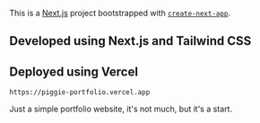 This is a [Next.js](https://nextjs.org/) project bootstrapped with [`create-next-app`](https://github.com/vercel/next.js/tree/canary/packages/create-next-app).

## Developed using Next.js and Tailwind CSS

## Deployed using Vercel
```
https://piggie-portfolio.vercel.app
```
Just a simple portfolio website, it's not much, but it's a start.
